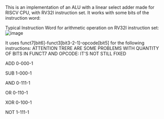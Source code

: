 This is an implementation of an ALU with a linear select adder made for RISCV CPU, with RV32I instruction set.
It works with some bits of the instruction word:

Typical Instruction Word for arithmetic operation on RV32I instruction set:
![image](https://github.com/user-attachments/assets/2e8d9b6b-9d0b-4267-9622-c56d9736e1c8)


It uses funct7[bit6]-funct3[bit3-2-1]-opcode[bit5] for the following instructions:
ATTENTION TRERE ARE SOME PROBLEMS WITH QUANTITY OF BITS IN FUNCT7 AND OPCODE: IT'S NOT STILL FIXED

ADD 0-000-1

SUB 1-000-1

AND 0-111-1    

OR 0-110-1

XOR 0-100-1

NOT 1-111-1

